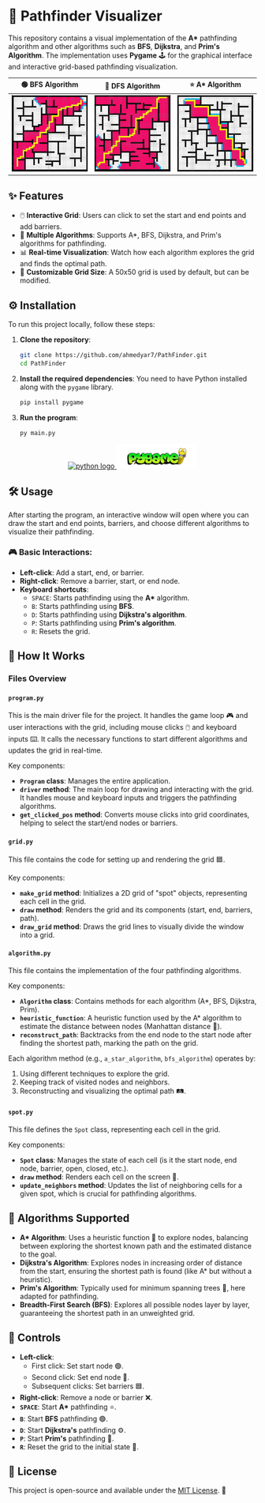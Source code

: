 # 🧭 Pathfinder Visualizer

This repository contains a visual implementation of the **A\*** pathfinding algorithm and other algorithms such as **BFS**, **Dijkstra**, and **Prim's Algorithm**. The implementation uses **Pygame** 🕹️ for the graphical interface and interactive grid-based pathfinding visualization.

| 🟢 **BFS Algorithm**                 | 🔵 **DFS Algorithm**                 | ⭐ **A\* Algorithm**                  |
| ------------------------------------ | ------------------------------------ | ------------------------------------- |
| ![BFS Image](.assets/images/bfs.png) | ![DFS Image](.assets/images/dfs.png) | ![A* Image](.assets/images/astar.png) |

## ✨ Features

- 🖱️ **Interactive Grid**: Users can click to set the start and end points and add barriers.
- 🧠 **Multiple Algorithms**: Supports A\*, BFS, Dijkstra, and Prim's algorithms for pathfinding.
- 📊 **Real-time Visualization**: Watch how each algorithm explores the grid and finds the optimal path.
- 🔧 **Customizable Grid Size**: A 50x50 grid is used by default, but can be modified.

## ⚙️ Installation

To run this project locally, follow these steps:

1. **Clone the repository**:

   ```bash
   git clone https://github.com/ahmedyar7/PathFinder.git
   cd PathFinder
   ```

2. **Install the required dependencies**:
   You need to have Python installed along with the `pygame` library.

   ```bash
   pip install pygame
   ```

3. **Run the program**:
   ```bash
   py main.py
   ```

<div align="center">
   <a href="https://www.python.org/">
      <img src="https://img.shields.io/badge/Python-3776AB?logo=python&logoColor=white&style=for-the-badge" height="50" alt="python logo"  />
  </a>
  <a href="https://www.pygame.org/news">
      <img src=".assets/images/pygamenew.png" height="50" alt="pygame logo"  />
  </a>
</div>

## 🛠️ Usage

After starting the program, an interactive window will open where you can draw the start and end points, barriers, and choose different algorithms to visualize their pathfinding.

### 🎮 Basic Interactions:

- **Left-click**: Add a start, end, or barrier.
- **Right-click**: Remove a barrier, start, or end node.
- **Keyboard shortcuts**:
  - `SPACE`: Starts pathfinding using the **A\*** algorithm.
  - `B`: Starts pathfinding using **BFS**.
  - `D`: Starts pathfinding using **Dijkstra's algorithm**.
  - `P`: Starts pathfinding using **Prim's algorithm**.
  - `R`: Resets the grid.

## 🧠 How It Works

### Files Overview

#### `program.py`

This is the main driver file for the project. It handles the game loop 🎮 and user interactions with the grid, including mouse clicks 🖱️ and keyboard inputs ⌨️. It calls the necessary functions to start different algorithms and updates the grid in real-time.

Key components:

- **`Program` class**: Manages the entire application.
- **`driver` method**: The main loop for drawing and interacting with the grid. It handles mouse and keyboard inputs and triggers the pathfinding algorithms.
- **`get_clicked_pos` method**: Converts mouse clicks into grid coordinates, helping to select the start/end nodes or barriers.

#### `grid.py`

This file contains the code for setting up and rendering the grid 🟦.

Key components:

- **`make_grid` method**: Initializes a 2D grid of "spot" objects, representing each cell in the grid.
- **`draw` method**: Renders the grid and its components (start, end, barriers, path).
- **`draw_grid` method**: Draws the grid lines to visually divide the window into a grid.

#### `algorithm.py`

This file contains the implementation of the four pathfinding algorithms.

Key components:

- **`Algorithm` class**: Contains methods for each algorithm (A\*, BFS, Dijkstra, Prim).
- **`heuristic_function`**: A heuristic function used by the A\* algorithm to estimate the distance between nodes (Manhattan distance 📐).
- **`reconstruct_path`**: Backtracks from the end node to the start node after finding the shortest path, marking the path on the grid.

Each algorithm method (e.g., `a_star_algorithm`, `bfs_algorithm`) operates by:

1. Using different techniques to explore the grid.
2. Keeping track of visited nodes and neighbors.
3. Reconstructing and visualizing the optimal path 🛤️.

#### `spot.py`

This file defines the `Spot` class, representing each cell in the grid.

Key components:

- **`Spot` class**: Manages the state of each cell (is it the start node, end node, barrier, open, closed, etc.).
- **`draw` method**: Renders each cell on the screen 🎨.
- **`update_neighbors` method**: Updates the list of neighboring cells for a given spot, which is crucial for pathfinding algorithms.

## 🚀 Algorithms Supported

- **A\* Algorithm**: Uses a heuristic function 🧠 to explore nodes, balancing between exploring the shortest known path and the estimated distance to the goal.
- **Dijkstra's Algorithm**: Explores nodes in increasing order of distance from the start, ensuring the shortest path is found (like A\* but without a heuristic).
- **Prim's Algorithm**: Typically used for minimum spanning trees 🌲, here adapted for pathfinding.
- **Breadth-First Search (BFS)**: Explores all possible nodes layer by layer, guaranteeing the shortest path in an unweighted grid.

## 🎯 Controls

- **Left-click**:
  - First click: Set start node 🟢.
  - Second click: Set end node 🔴.
  - Subsequent clicks: Set barriers 🟦.
- **Right-click**: Remove a node or barrier ❌.
- **`SPACE`**: Start **A\*** pathfinding ⭐.
- **`B`**: Start **BFS** pathfinding 🟢.
- **`D`**: Start **Dijkstra's** pathfinding ⚙️.
- **`P`**: Start **Prim's** pathfinding 🌲.
- **`R`**: Reset the grid to the initial state 🔄.

## 📜 License

This project is open-source and available under the [MIT License](LICENSE). 📝
